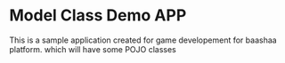 # Model Class Demo APP
This is a sample application created for game developement for baashaa platform. which will have some POJO classes
